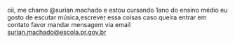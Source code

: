 oii, me chamo @surian.machado e estou cursando 1ano do ensino médio
eu gosto de escutar música,escrever essa coisas
caso queira entrar em contato favor mandar mensagem via email
surian.machado@escola.pr.gov.br
